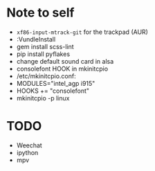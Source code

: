 Note to self
=========
- `xf86-input-mtrack-git` for the trackpad (AUR)
- :VundleInstall
- gem install scss-lint
- pip install pyflakes
- change default sound card in alsa
- consolefont HOOK in mkinitcpio
- /etc/mkinitcpio.conf:
 - MODULES="intel_agp i915"
 - HOOKS += "consolefont"
- mkinitcpio -p linux

TODO
=========
- Weechat
- ipython
- mpv
